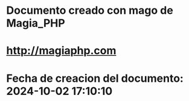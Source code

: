 # 
# Documento creado con mago de Magia_PHP 
# http://magiaphp.com 
# Fecha de creacion del documento: 2024-10-02 17:10:10 
